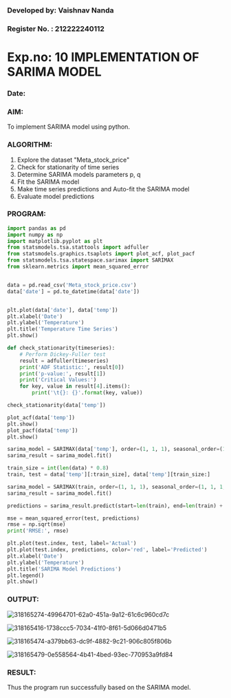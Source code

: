 ### Developed by: Vaishnav Nanda
### Register No. : 212222240112
# Exp.no: 10   IMPLEMENTATION OF SARIMA MODEL
### Date: 

### AIM:
To implement SARIMA model using python.
### ALGORITHM:
1. Explore the dataset "Meta_stock_price"
2. Check for stationarity of time series
3. Determine SARIMA models parameters p, q
4. Fit the SARIMA model
5. Make time series predictions and Auto-fit the SARIMA model
6. Evaluate model predictions
### PROGRAM:

```python
import pandas as pd
import numpy as np
import matplotlib.pyplot as plt
from statsmodels.tsa.stattools import adfuller
from statsmodels.graphics.tsaplots import plot_acf, plot_pacf
from statsmodels.tsa.statespace.sarimax import SARIMAX
from sklearn.metrics import mean_squared_error


data = pd.read_csv('Meta_stock_price.csv')
data['date'] = pd.to_datetime(data['date'])


plt.plot(data['date'], data['temp'])
plt.xlabel('Date')
plt.ylabel('Temperature')
plt.title('Temperature Time Series')
plt.show()

def check_stationarity(timeseries):
    # Perform Dickey-Fuller test
    result = adfuller(timeseries)
    print('ADF Statistic:', result[0])
    print('p-value:', result[1])
    print('Critical Values:')
    for key, value in result[4].items():
        print('\t{}: {}'.format(key, value))

check_stationarity(data['temp'])

plot_acf(data['temp'])
plt.show()
plot_pacf(data['temp'])
plt.show()

sarima_model = SARIMAX(data['temp'], order=(1, 1, 1), seasonal_order=(1, 1, 1, 12))
sarima_result = sarima_model.fit()

train_size = int(len(data) * 0.8)
train, test = data['temp'][:train_size], data['temp'][train_size:]

sarima_model = SARIMAX(train, order=(1, 1, 1), seasonal_order=(1, 1, 1, 12))
sarima_result = sarima_model.fit()

predictions = sarima_result.predict(start=len(train), end=len(train) + len(test) - 1, dynamic=False)

mse = mean_squared_error(test, predictions)
rmse = np.sqrt(mse)
print('RMSE:', rmse)

plt.plot(test.index, test, label='Actual')
plt.plot(test.index, predictions, color='red', label='Predicted')
plt.xlabel('Date')
plt.ylabel('Temperature')
plt.title('SARIMA Model Predictions')
plt.legend()
plt.show()
```


### OUTPUT:
![318165274-49964701-62a0-451a-9a12-61c6c960cd7c](https://github.com/user-attachments/assets/14647f66-12bc-431c-bf3c-1bf6b850bc5e)

![318165416-1738ccc5-7034-41f0-8f61-5d066d0471b5](https://github.com/user-attachments/assets/57cc2f7d-b682-443e-90ea-4927b84bea4e)

![318165474-a379bb63-dc9f-4882-9c21-906c805f806b](https://github.com/user-attachments/assets/1ca01a15-f8c2-4229-9546-f938b64cc271)

![318165479-0e558564-4b41-4bed-93ec-770953a9fd84](https://github.com/user-attachments/assets/53aa184b-04ce-4466-85fa-f7cd23e62778)


### RESULT:
Thus the program run successfully based on the SARIMA model.
